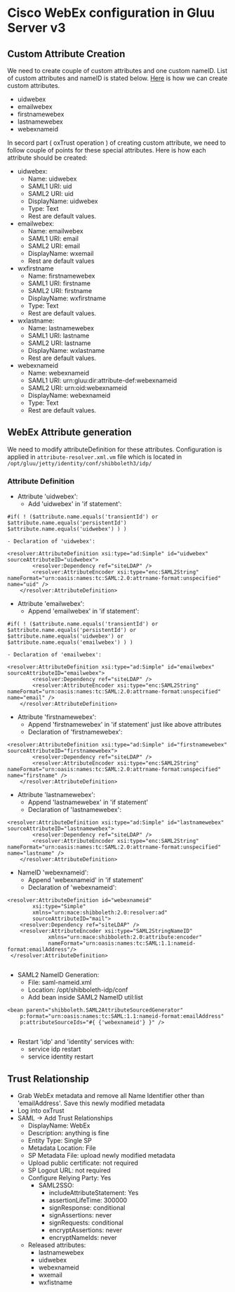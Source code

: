# Cisco WebEx configuration in Gluu Server v3

## Custom Attribute Creation

We need to create couple of custom attributes and one custom nameID. List of custom attributes and nameID is stated below. [Here](../admin-guide/saml.md#custom-nameid) is how we can create custom attributes. 

 - uidwebex
 - emailwebex
 - firstnamewebex
 - lastnamewebex
 - webexnameid
 
In secord part ( oxTrust operation ) of creating custom attribute, we need to follow couple of points for these special attributes. Here is how each attribute should be created: 

 - uidwebex: 
   - Name: uidwebex
   - SAML1 URI: uid
   - SAML2 URI: uid
   - DisplayName: uidwebex
   - Type: Text
   - Rest are default values. 
 - emailwebex:
   - Name: emailwebex
   - SAML1 URI: email
   - SAML2 URI: email
   - DisplayName: wxemail
   - Rest are default values
 - wxfirstname
   - Name: firstnamewebex
   - SAML1 URI: firstname
   - SAML2 URI: firstname
   - DisplayName: wxfirstname
   - Type: Text
   - Rest are default values. 
 - wxlastname: 
   - Name: lastnamewebex
   - SAML1 URI: lastname
   - SAML2 URI: lastname
   - DisplayName: wxlastname
   - Rest are default values. 
 - webexnameid
   - Name: webexnameid
   - SAML1 URI: urn:gluu:dir:attribute-def:webexnameid
   - SAML2 URI: urn:oid:webexnameid
   - DisplayName: webexnameid
   - Type: Text
   - Rest are default values. 
  

## WebEx Attribute generation

We need to modify attributeDefinition for these attributes. Configuration is applied in `attribute-resolver.xml.vm` file which is located in `/opt/gluu/jetty/identity/conf/shibboleth3/idp/`

### Attribute Definition

  - Attribute 'uidwebex': 
    - Add 'uidwebex' in 'if statement': 
```
#if( ! ($attribute.name.equals('transientId') or $attribute.name.equals('persistentId') $attribute.name.equals('uidwebex') ) )
```
    - Declaration of 'uidwebex': 

``` 
<resolver:AttributeDefinition xsi:type="ad:Simple" id="uidwebex" sourceAttributeID="uidwebex">
        <resolver:Dependency ref="siteLDAP" />
        <resolver:AttributeEncoder xsi:type="enc:SAML2String" nameFormat="urn:oasis:names:tc:SAML:2.0:attrname-format:unspecified" name="uid" />
    </resolver:AttributeDefinition>
```
  - Attribute 'emailwebex': 
    - Append 'emailwebex' in 'if statement': 
```
#if( ! ($attribute.name.equals('transientId') or $attribute.name.equals('persistentId') or $attribute.name.equals('uidwebex') or $attribute.name.equals('emailwebex') ) )
```
    - Declaration of 'emailwebex': 
```
<resolver:AttributeDefinition xsi:type="ad:Simple" id="emailwebex" sourceAttributeID="emailwebex">
        <resolver:Dependency ref="siteLDAP" />
        <resolver:AttributeEncoder xsi:type="enc:SAML2String" nameFormat="urn:oasis:names:tc:SAML:2.0:attrname-format:unspecified" name="email" />
    </resolver:AttributeDefinition>
```
  - Attribute 'firstnamewebex': 
     - Append 'firstnamewebex' in 'if statement' just like above attributes
     - Declaration of 'firstnamewebex': 
```
<resolver:AttributeDefinition xsi:type="ad:Simple" id="firstnamewebex" sourceAttributeID="firstnamewebex">
        <resolver:Dependency ref="siteLDAP" />
        <resolver:AttributeEncoder xsi:type="enc:SAML2String" nameFormat="urn:oasis:names:tc:SAML:2.0:attrname-format:unspecified" name="firstname" />
    </resolver:AttributeDefinition>
```
  - Attribute 'lastnamewebex': 
     - Append 'lastnamewebex' in 'if statement'
     - Declaration of 'lastnamewebex': 
```
<resolver:AttributeDefinition xsi:type="ad:Simple" id="lastnamewebex" sourceAttributeID="lastnamewebex">
        <resolver:Dependency ref="siteLDAP" />
        <resolver:AttributeEncoder xsi:type="enc:SAML2String" nameFormat="urn:oasis:names:tc:SAML:2.0:attrname-format:unspecified" name="lastname" />
    </resolver:AttributeDefinition>
 ```
  - NameID 'webexnameid': 
     - Append 'webexnameid' in 'if statement'
     - Declaration of 'webexnameid': 
```    
<resolver:AttributeDefinition id="webexnameid"
        xsi:type="Simple"
        xmlns="urn:mace:shibboleth:2.0:resolver:ad"
        sourceAttributeID="mail">
    <resolver:Dependency ref="siteLDAP" />
    <resolver:AttributeEncoder xsi:type="SAML2StringNameID"
             xmlns="urn:mace:shibboleth:2.0:attribute:encoder"
             nameFormat="urn:oasis:names:tc:SAML:1.1:nameid-format:emailAddress"/>
 </resolver:AttributeDefinition>
 
```
  - SAML2 NameID Generation: 
       - File: saml-nameid.xml
       - Location: /opt/shibboleth-idp/conf
       - Add bean inside SAML2 NameID util:list
```
<bean parent="shibboleth.SAML2AttributeSourcedGenerator"
    p:format="urn:oasis:names:tc:SAML:1.1:nameid-format:emailAddress"
    p:attributeSourceIds="#{ {'webexnameid'} }" />
    
```
  - Restart 'idp' and 'identity' services with: 
    - service idp restart
    - service identity restart

## Trust Relationship 

 - Grab WebEx metadata and remove all Name Identifier other than 'emailAddress'. Save this newly modified metadata
 - Log into oxTrust 
 - SAML -> Add Trust Relationships
   - DisplayName: WebEx
   - Description: anything is fine
   - Entity Type: Single SP
   - Metadata Location: File
   - SP Metadata File: upload newly modified metadata
   - Upload public certificate: not required
   - SP Logout URL: not required
   - Configure Relying Party: Yes
     - SAML2SSO: 
       - includeAttributeStatement: Yes
       - assertionLifeTime: 300000
       - signResponse: conditional
       - signAssertions: never
       - signRequests: conditional
       - encryptAssertions: never
       - encryptNameIds: never
    - Released attributes: 
      - lastnamewebex
      - uidwebex
      - webexnameid
      - wxemail
      - wxfistname
